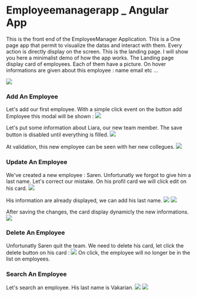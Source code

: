 # Employeemanagerapp _ Angular App 

This is the front end of the EmployeeManager Application. This is a One page app that permit to visualize the datas and interact with them. 
Every action is directly display on the screen. This is the landing page. I will show you here a minimalist demo of how the app works. 
The Landing page display card of employees. Each of them have a picture. On hover informations are given about this employee : name email etc ... 

<img src="https://raw.githubusercontent.com/MaddoxGraham/employeemanager/main/employeemanagerapp/src/assets/LandingPage.png" /> 


### Add An Employee 

Let's add our first employee. With a simple click event on the button add Employee this modal will be shown : 
<img src="https://raw.githubusercontent.com/MaddoxGraham/employeemanager/main/employeemanagerapp/src/assets/AddEmployeeModal.png" /> 

Let's put some information about Liara, our new team member. The save button is disabled until everything is filled.
<img src="https://raw.githubusercontent.com/MaddoxGraham/employeemanager/main/employeemanagerapp/src/assets/validAddEmployeeModal.png" /> 

At validation, this new employee can be seen with her new collegues. 
<img src="https://raw.githubusercontent.com/MaddoxGraham/employeemanager/main/employeemanagerapp/src/assets/NewEmployee.png" /> 


### Update An Employee 
We've created a new employee : Saren. Unfortunatly we forgot to give him a last name. Let's correct our mistake. On his profil card we will click edit on his card.
<img src="https://raw.githubusercontent.com/MaddoxGraham/employeemanager/main/employeemanagerapp/src/assets/OneditSaren.png" /> 

His information are already displayed, we can add his last name. 
<img src="https://raw.githubusercontent.com/MaddoxGraham/employeemanager/main/employeemanagerapp/src/assets/BeforeEditSaren.png" /> <img src="https://raw.githubusercontent.com/MaddoxGraham/employeemanager/main/employeemanagerapp/src/assets/NameEditSaren.png" /> 

After saving the changes, the card display dynamicly the new informations. 
<img src="https://raw.githubusercontent.com/MaddoxGraham/employeemanager/main/employeemanagerapp/src/assets/SarenCardAfter.png" /> 

### Delete An Employee 
Unfortunatly Saren quit the team. We need to delete his card, let click the delete button on his card : 
<img src="https://github.com/MaddoxGraham/employeemanager/blob/main/employeemanagerapp/src/assets/DeleteModal.png" /> 
On click, the employee will no longer be in the list on employees.

### Search An Employee 
Let's search an employee. His last name is Vakarian.
<img src="https://raw.githubusercontent.com/MaddoxGraham/employeemanager/main/employeemanagerapp/src/assets/searchFirstLetter.png" /> 
<img src="https://raw.githubusercontent.com/MaddoxGraham/employeemanager/main/employeemanagerapp/src/assets/searchSecondLetter.png" /> 
